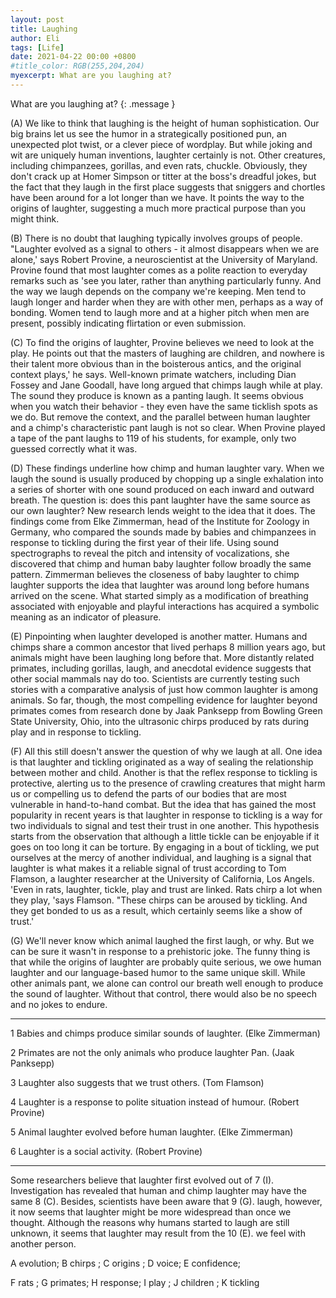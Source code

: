 ```yaml
---
layout: post
title: Laughing
author: Eli
tags: [Life]
date: 2021-04-22 00:00 +0800
#title_color: RGB(255,204,204)
myexcerpt: What are you laughing at?
---
```


What are you laughing at?
{: .message }


(A) We like to think that laughing is the height of human sophistication. Our big brains let us see the humor in a strategically positioned pun, an unexpected plot twist, or a clever piece of wordplay. But while joking and wit are uniquely human inventions, laughter certainly is not. Other creatures, including chimpanzees, gorillas, and even rats, chuckle. Obviously, they don't crack up at Homer Simpson or titter at the boss's dreadful jokes, but the fact that they laugh in the first place suggests that sniggers and chortles have been around for a lot longer than we have. It points the way to the origins of laughter, suggesting a much more practical purpose than you might think.

(B) There is no doubt that laughing typically involves groups of people. "Laughter evolved as a signal to others - it almost disappears when we are alone,' says Robert Provine, a neuroscientist at the University of Maryland. Provine found that most laughter comes as a polite reaction to everyday remarks such as 'see you later, rather than anything particularly funny. And the way we laugh depends on the company we're keeping. Men tend to laugh longer and harder when they are with other men, perhaps as a way of bonding. Women tend to laugh more and at a higher pitch when men are present, possibly indicating flirtation or even submission.

(C) To find the origins of laughter, Provine believes we need to look at the play. He points out that the masters of laughing are children, and nowhere is their talent more obvious than in the boisterous antics, and the original context plays,' he says. Well-known primate watchers, including Dian Fossey and Jane Goodall, have long argued that chimps laugh while at play. The sound they produce is known as a panting laugh. It seems obvious when you watch their behavior - they even have the same ticklish spots as we do. But remove the context, and the parallel between human laughter and a chimp's characteristic pant laugh is not so clear. When Provine played a tape of the pant laughs to 119 of his students, for example, only two guessed correctly what it was.

(D) These findings underline how chimp and human laughter vary. When we laugh the sound is usually produced by chopping up a single exhalation into a series of shorter with one sound produced on each inward and outward breath. The question is: does this pant laughter have the same source as our own laughter? New research lends weight to the idea that it does. The findings come from Elke Zimmerman, head of the Institute for Zoology in Germany, who compared the sounds made by babies and chimpanzees in response to tickling during the first year of their life. Using sound spectrographs to reveal the pitch and intensity of vocalizations, she discovered that chimp and human baby laughter follow broadly the same pattern. Zimmerman believes the closeness of baby laughter to chimp laughter supports the idea that laughter was around long before humans arrived on the scene. What started simply as a modification of breathing associated with enjoyable and playful interactions has acquired a symbolic meaning as an indicator of pleasure.

(E) Pinpointing when laughter developed is another matter. Humans and chimps share a common ancestor that lived perhaps 8 million years ago, but animals might have been laughing long before that. More distantly related primates, including gorillas, laugh, and anecdotal evidence suggests that other social mammals nay do too. Scientists are currently testing such stories with a comparative analysis of just how common laughter is among animals. So far, though, the most compelling evidence for laughter beyond primates comes from research done by Jaak Panksepp from Bowling Green State University, Ohio, into the ultrasonic chirps produced by rats during play and in response to tickling.

(F) All this still doesn't answer the question of why we laugh at all. One idea is that laughter and tickling originated as a way of sealing the relationship between mother and child. Another is that the reflex response to tickling is protective, alerting us to the presence of crawling creatures that might harm us or compelling us to defend the parts of our bodies that are most vulnerable in hand-to-hand combat. But the idea that has gained the most popularity in recent years is that laughter in response to tickling is a way for two individuals to signal and test their trust in one another. This hypothesis starts from the observation that although a little tickle can be enjoyable if it goes on too long it can be torture. By engaging in a bout of tickling, we put ourselves at the mercy of another individual, and laughing is a signal that laughter is what makes it a reliable signal of trust according to Tom Flamson, a laughter researcher at the University of California, Los Angels. 'Even in rats, laughter, tickle, play and trust are linked. Rats chirp a lot when they play, 'says Flamson. "These chirps can be aroused by tickling. And they get bonded to us as a result, which certainly seems like a show of trust.'

(G) We'll never know which animal laughed the first laugh, or why. But we can be sure it wasn't in response to a prehistoric joke. The funny thing is that while the origins of laughter are probably quite serious, we owe human laughter and our language-based humor to the same unique skill. While other animals pant, we alone can control our breath well enough to produce the sound of laughter. Without that control, there would also be no speech and no jokes to endure. 

-----------------------------------------------------------------------------------------------------------------------------------------------------------------------------------------------

1 Babies and chimps produce similar sounds of laughter. (Elke Zimmerman)

2 Primates are not the only animals who produce laughter Pan. (Jaak Panksepp)

3 Laughter also suggests that we trust others. (Tom Flamson)

4 Laughter is a response to polite situation instead of humour. (Robert Provine)

5 Animal laughter evolved before human laughter. (Elke Zimmerman)

6 Laughter is a social activity. (Robert Provine)

-----------------------------------------------------------------------------------------------------------------------------------------------------------------------------------------------

Some researchers believe that laughter first evolved out of 7 (I). Investigation has revealed that human and chimp laughter may have the same 8 (C). Besides, scientists have been aware that 9 (G). laugh, however, it now seems that laughter might be more widespread than once we thought. Although the reasons why humans started to laugh are still unknown, it seems that laughter may result from the 10 (E). we feel with another person.

A evolution; B chirps  ;  C origins ; D voice; E confidence;

F rats     ; G primates;  H response; I play ; J children  ; K tickling